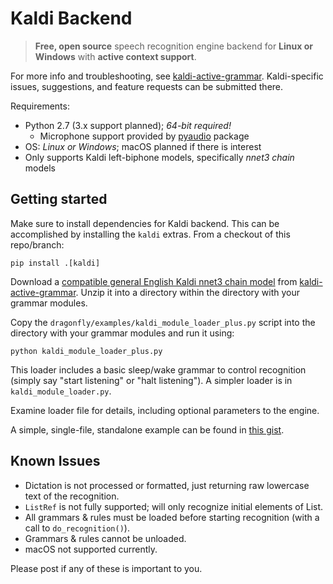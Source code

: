 # Kaldi Backend

> **Free, open source** speech recognition engine backend for **Linux or Windows** with **active context support**.

For more info and troubleshooting, see [kaldi-active-grammar](https://github.com/daanzu/kaldi-active-grammar). Kaldi-specific issues, suggestions, and feature requests can be submitted there.

Requirements:
* Python 2.7 (3.x support planned); *64-bit required!*
    * Microphone support provided by [pyaudio](https://pypi.org/project/PyAudio/) package
* OS: *Linux or Windows*; macOS planned if there is interest
* Only supports Kaldi left-biphone models, specifically *nnet3 chain* models

## Getting started

Make sure to install dependencies for Kaldi backend. This can be accomplished by installing the `kaldi` extras. From a checkout of this repo/branch:

```
pip install .[kaldi]
```

Download a [compatible general English Kaldi nnet3 chain model](https://github.com/daanzu/kaldi-active-grammar/releases/tag/v0.3.0) from [kaldi-active-grammar](https://github.com/daanzu/kaldi-active-grammar). Unzip it into a directory within the directory with your grammar modules.

Copy the `dragonfly/examples/kaldi_module_loader_plus.py` script into the directory with your grammar modules and run it using:

```
python kaldi_module_loader_plus.py
```

This loader includes a basic sleep/wake grammar to control recognition (simply say "start listening" or "halt listening"). A simpler loader is in `kaldi_module_loader.py`.

Examine loader file for details, including optional parameters to the engine.

A simple, single-file, standalone example can be found in [this gist](https://gist.github.com/daanzu/8bf5f14ed03552f8ab93c853e85de277).

## Known Issues

* Dictation is not processed or formatted, just returning raw lowercase text of the recognition.
* `ListRef` is not fully supported; will only recognize initial elements of List.
* All grammars & rules must be loaded before starting recognition (with a call to `do_recognition()`).
* Grammars & rules cannot be unloaded.
* macOS not supported currently.

Please post if any of these is important to you.
